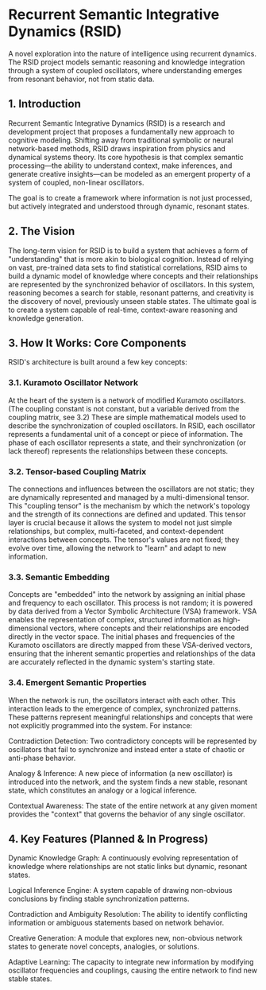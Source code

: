 # Recurrent Semantic Integrative Dynamics (RSID)

A novel exploration into the nature of intelligence using recurrent dynamics. The RSID project models semantic reasoning and knowledge integration through a system of coupled oscillators, where understanding emerges from resonant behavior, not from static data.

## 1. Introduction

Recurrent Semantic Integrative Dynamics (RSID) is a research and development project that proposes a fundamentally new approach to cognitive modeling. Shifting away from traditional symbolic or neural network-based methods, RSID draws inspiration from physics and dynamical systems theory. Its core hypothesis is that complex semantic processing—the ability to understand context, make inferences, and generate creative insights—can be modeled as an emergent property of a system of coupled, non-linear oscillators.

The goal is to create a framework where information is not just processed, but actively integrated and understood through dynamic, resonant states.

## 2. The Vision

The long-term vision for RSID is to build a system that achieves a form of "understanding" that is more akin to biological cognition. Instead of relying on vast, pre-trained data sets to find statistical correlations, RSID aims to build a dynamic model of knowledge where concepts and their relationships are represented by the synchronized behavior of oscillators. In this system, reasoning becomes a search for stable, resonant patterns, and creativity is the discovery of novel, previously unseen stable states. The ultimate goal is to create a system capable of real-time, context-aware reasoning and knowledge generation.

## 3. How It Works: Core Components

RSID's architecture is built around a few key concepts:

### 3.1. Kuramoto Oscillator Network

At the heart of the system is a network of modified Kuramoto oscillators. (The coupling constant is not constant, but a variable derived from the coupling matrix, see 3.2) These are simple mathematical models used to describe the synchronization of coupled oscillators. In RSID, each oscillator represents a fundamental unit of a concept or piece of information. The phase of each oscillator represents a state, and their synchronization (or lack thereof) represents the relationships between these concepts.

### 3.2. Tensor-based Coupling Matrix

The connections and influences between the oscillators are not static; they are dynamically represented and managed by a multi-dimensional tensor. This "coupling tensor" is the mechanism by which the network's topology and the strength of its connections are defined and updated. This tensor layer is crucial because it allows the system to model not just simple relationships, but complex, multi-faceted, and context-dependent interactions between concepts. The tensor's values are not fixed; they evolve over time, allowing the network to "learn" and adapt to new information.

### 3.3. Semantic Embedding

Concepts are "embedded" into the network by assigning an initial phase and frequency to each oscillator. This process is not random; it is powered by data derived from a Vector Symbolic Architecture (VSA) framework. VSA enables the representation of complex, structured information as high-dimensional vectors, where concepts and their relationships are encoded directly in the vector space. The initial phases and frequencies of the Kuramoto oscillators are directly mapped from these VSA-derived vectors, ensuring that the inherent semantic properties and relationships of the data are accurately reflected in the dynamic system's starting state.

### 3.4. Emergent Semantic Properties

When the network is run, the oscillators interact with each other. This interaction leads to the emergence of complex, synchronized patterns. These patterns represent meaningful relationships and concepts that were not explicitly programmed into the system. For instance:

Contradiction Detection: Two contradictory concepts will be represented by oscillators that fail to synchronize and instead enter a state of chaotic or anti-phase behavior.

Analogy & Inference: A new piece of information (a new oscillator) is introduced into the network, and the system finds a new stable, resonant state, which constitutes an analogy or a logical inference.

Contextual Awareness: The state of the entire network at any given moment provides the "context" that governs the behavior of any single oscillator.

## 4. Key Features (Planned & In Progress)

Dynamic Knowledge Graph: A continuously evolving representation of knowledge where relationships are not static links but dynamic, resonant states.

Logical Inference Engine: A system capable of drawing non-obvious conclusions by finding stable synchronization patterns.

Contradiction and Ambiguity Resolution: The ability to identify conflicting information or ambiguous statements based on network behavior.

Creative Generation: A module that explores new, non-obvious network states to generate novel concepts, analogies, or solutions.

Adaptive Learning: The capacity to integrate new information by modifying oscillator frequencies and couplings, causing the entire network to find new stable states.
